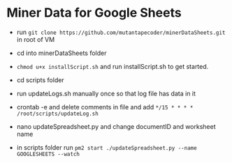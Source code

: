 # Miner Data for Google Sheets

- run `git clone https://github.com/mutantapecoder/minerDataSheets.git` in root of VM

- cd into minerDataSheets folder

- `chmod u+x installScript.sh` and run installScript.sh to get started.

- cd scripts folder

- run updateLogs.sh manually once so that log file has data in it

- crontab -e and delete comments in file and add `*/15 * * * * /root/scripts/updateLog.sh`

- nano updateSpreadsheet.py and change documentID and worksheet name

- in scripts folder run `pm2 start ./updateSpreadsheet.py --name GOOGLESHEETS --watch`

